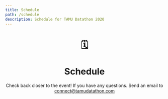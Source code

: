 ```yaml
---
title: Schedule
path: /schedule
description: Schedule for TAMU Datathon 2020
---
```

<center>

# 🗓

# Schedule
Check back closer to the event!
If you have any questions. Send an email to <a href="mailto:connect@tamudatathon.com">connect@tamudatathon.com</a>